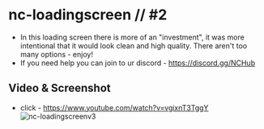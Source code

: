 # nc-loadingscreen // #2

- In this loading screen there is more of an "investment", it was more intentional that it would look clean and high quality. There aren't too many options - enjoy!
- If you need help you can join to ur discord - https://discord.gg/NCHub

## Video & Screenshot

- click - https://www.youtube.com/watch?v=vgixnT3TggY
![nc-loadingscreenv3](https://i.ibb.co/XFsCTBS/Screenshot-1.png)
